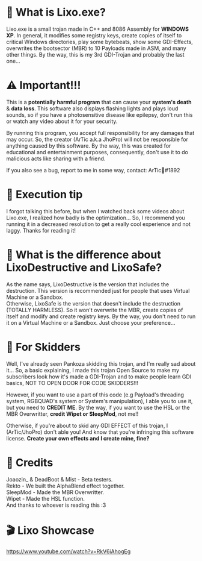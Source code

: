 # 🤔 What is Lixo.exe?
Lixo.exe is a small trojan made in C++ and 8086 Assembly for <b>WINDOWS XP</b>. In general, it modifies some registry keys, create copies of itself to critical Windows directories, play some bytebeats, show some GDI-Effects, overwrites the bootsector (MBR) to 10 Payloads made in ASM, and many other things. By the way, this is my 3rd GDI-Trojan and probably the last one...

# ⚠️ Important!!!
This is a <b>potentially harmful program</b> that can cause your <b>system's death</b> & <b>data loss</b>. This software also displays flashing lights and plays loud sounds, so if you have a photosensitive disease like epilepsy, don't run this or watch any video about it for your security.

By running this program, you accept full responsibility for any damages that may occur. So, the creator (ArTic a.k.a JhoPro) will not be responsible for anything caused by this software. By the way, this was created for educational and entertainment purposes, consequently, don't use it to do malicious acts like sharing with a friend.

If you also see a bug, report to me in some way, contact: ArTic🌊#1892

# 🤔 Execution tip
I forgot talking this before, but when I watched back some videos about Lixo.exe, I realized how badly is the optimization... So, I recommend you running it in a decreased resolution to get a really cool experience and not laggy. Thanks for reading it!

# 💊 What is the difference about LixoDestructive and LixoSafe?
As the name says, LixoDestructive is the version that includes the destruction. This version is recommended just for people that uses Virtual Machine or a Sandbox.    
Otherwise, LixoSafe is the version that doesn't include the destruction (TOTALLY HARMLESS). So it won't overwrite the MBR, create copies of itself and modify and create registry keys. By the way, you don't need to run it on a Virtual Machine or a Sandbox. Just choose your preference...

# 🤡 For Skidders
Well, I've already seen Pankoza skidding this trojan, and I'm really sad about it... So, a basic explaining, I made this trojan Open Source to make my subscribers look how it's made a GDI-Trojan and to make people learn GDI basics, NOT TO OPEN DOOR FOR CODE SKIDDERS!!!

However, if you want to use a part of this code (e.g Payload's threading system, RGBQUAD's system or System's manipulation), I able you to use it, but you need to <b>CREDIT ME</b>. By the way, if you want to use the HSL or the MBR Overwritter, <b>credit Wipet or SleepMod</b>, not me!!

Otherwise, if you're about to skid any GDI EFFECT of this trojan, I (ArTic/JhoPro) don't able you! And know that you're infringing this software license. 
<b>Create your own effects and I create mine, fine?</b>

# 🤝 Credits
Joaozin_ & DeadBoot & Mist - Beta testers. <br/>
Rekto - We built the AlphaBlend effect together. <br/>
SleepMod - Made the MBR Overwritter. <br/>
Wipet - Made the HSL function. <br/>
And thanks to whoever is reading this :3 <br/>

# 🎬 Lixo Showcase
https://www.youtube.com/watch?v=RkV6iAhogEg
